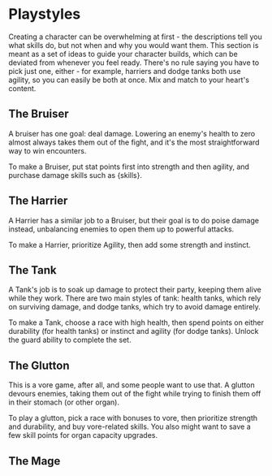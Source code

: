 # Playstyles

Creating a character can be overwhelming at first - the descriptions tell you
what skills do, but not when and why you would want them. This section is meant
as a set of ideas to guide your character builds, which can be deviated from
whenever you feel ready. There's no rule saying you have to pick just one,
either - for example, harriers and dodge tanks both use agility, so you can
easily be both at once. Mix and match to your heart's content.

## The Bruiser

A bruiser has one goal: deal damage. Lowering an enemy's health to zero almost
always takes them out of the fight, and it's the most straightforward way to win
encounters.

To make a Bruiser, put stat points first into strength and then agility, and
purchase damage skills such as {skills}.

## The Harrier

A Harrier has a similar job to a Bruiser, but their goal is to do poise damage
instead, unbalancing enemies to open them up to powerful attacks.

To make a Harrier, prioritize Agility, then add some strength and instinct.

## The Tank

A Tank's job is to soak up damage to protect their party, keeping them alive
while they work. There are two main styles of tank: health tanks, which rely on
surviving damage, and dodge tanks, which try to avoid damage entirely.

To make a Tank, choose a race with high health, then spend points on either
durability (for health tanks) or instinct and agility (for dodge tanks). Unlock
the guard ability to complete the set.

## The Glutton

This is a vore game, after all, and some people want to use that. A glutton
devours enemies, taking them out of the fight while trying to finish them off in
their stomach (or other organ).

To play a glutton, pick a race with bonuses to vore, then prioritize strength
and durability, and buy vore-related skills. You also might want to save a few
skill points for organ capacity upgrades.

## The Mage
